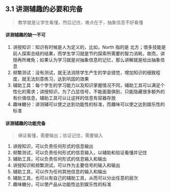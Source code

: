## 3.1 讲测辅趣的必要和完备

> 教学就是让学生看懂，然后记住，难点在于，抽象信息不好看懂

#### 讲测辅趣的缺一不可

1. 讲授知识：知识有时候是人为定义的，比如，North 指的是 北方；很多技能是前人探索总结的结果，而学生学习就是节约探索所需要的智力消耗，故而，讲授再所难免；如果认为学习就是对抽象信息的记忆，那么讲解就是给出抽象信息
1. 频繁测试：没有测试，就无法消除学生产生的学会错觉，增加知识的细致程度，就无法刻意练习，达到巩固的效果
1. 辅助工具：每个学生的学习能力以及知识掌握情况不同，辅助工具可以满足个性化的需求；讲授知识，为了凸显信号，不能面面俱到，只能隐藏很多额外的有价值信息，辅助工具可以让这样的信息有容器存放
1. 趣味糖分：讲测辅可以使之达到功能性的标准，而趣味可以使之达到娱乐性的标准

#### 讲测辅趣的功能完备

> 保证看懂，需要输出；验证记住，需要输入

1. 讲授知识，可以负责任何形式的信息输出
1. 频繁测试，可以负责任何形式的信息输入，以辅助和验证看懂并记住
1. 辅助工具，可以负责任何形式的信息输入和输出
1. 讲授知识和频繁测试，可以作为主要信号的输入和输出
1. 辅助工具，可以作为任何其他信息的输入和输出
1. 辅助工具，也可以有自己的辅助工具，从而可以分出任意的层次
1. 趣味糖分，可以使产品从功能性达到娱乐性的标准
